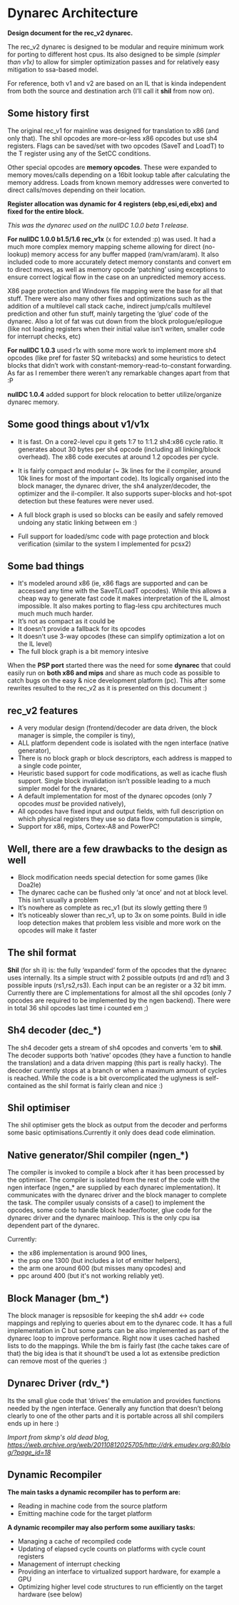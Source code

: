 Dynarec Architecture
===

**Design document for the rec_v2 dynarec.**

The rec_v2 dynarec is designed to be modular and require minimum work for porting to different host cpus. 
Its also designed to be simple _(simpler than v1x)_ to allow for simpler optimization passes and for relatively easy mitigation to ssa-based model. 

For reference, both v1 and v2 are based on an IL that is kinda independent from both the source and destination arch (I’ll call it **shil** from now on).

Some history first
---
The original rec_v1 for mainline was designed for translation to x86 (and only that). The shil opcodes are more-or-less x86 opcodes but use sh4 registers. 
Flags can be saved/set with two opcodes (SaveT and LoadT) to the T register using any of the SetCC conditions. 

Other special opcodes are **memory opcodes**. These were expanded to memory moves/calls depending on a 16bit lookup table after calculating the memory address. 
Loads from known memory addresses were converted to direct calls/moves depending on their location. 

**Register allocation was dynamic for 4 registers (ebp,esi,edi,ebx) and fixed for the entire block.**
  
_This was the dynarec used on the nullDC 1.0.0 beta 1 release._

**For nullDC 1.0.0 b1.5/1.6 rec_v1x** (x for extended :p) was used. It had a much more complex memory mapping scheme allowing for direct (no-lookup) memory access for 
any buffer mapped (ram/vram/aram). It also included code to more accurately detect memory constants and convert em to direct moves, 
as well as memory opcode ‘patching’ using exceptions to ensure correct logical flow in the case on an unpredicted memory access. 

X86 page protection and Windows file mapping were the base for all that stuff. There were also many other fixes and optimizations 
such as the addition of a multilevel call stack cache, indirect jump/calls multilevel prediction and other fun stuff, 
mainly targeting the ‘glue’ code of the dynarec. Also a lot of fat was cut down from the block prologue/epilogue 
(like not loading registers when their initial value isn’t writen, smaller code for interrupt checks, etc)

**For nullDC 1.0.3** used r1x with some more work to implement more sh4 opcodes (like pref for faster SQ writebacks) and some heuristics to detect blocks 
that didn’t work with constant-memory-read-to-constant forwarding. As far as I remember there weren’t any remarkable changes apart from that :P

**nullDC 1.0.4** added support for block relocation to better utilize/organize dynarec memory.

Some good things about v1/v1x
---

- It is fast. On a core2-level cpu it gets 1:7 to 1:1.2 sh4:x86 cycle ratio. 
	It generates about 30 bytes per sh4 opcode (including all linking/block overhead). 
	The x86 code executes at around 1.2 opcodes per cycle.

- It is fairly compact and modular (~ 3k lines for the il compiler, around 10k lines for most of the important code). 
Its logically organised into the block manager, the dynarec driver, the sh4 analyzer/decoder, the optimizer and the il-compiler. 
It also supports super-blocks and hot-spot detection but these features were never used.

- A full block graph is used so blocks can be easily and safely removed undoing any static linking between em :)
- Full support for loaded/smc code with page protection and block verification (similar to the system I implemented for pcsx2)

Some bad things
---
- It's modeled around x86 (ie, x86 flags are supported and can be accessed any time with the SaveT/LoadT opcodes). 
While this allows a cheap way to generate fast code it makes interpretation of the IL almost impossible. 
It also makes porting to flag-less cpu architectures much much much much harder.
- It’s not as compact as it could be
- It doesn’t provide a fallback for its opcodes
- It doesn’t use 3-way opcodes (these can simplify optimization a lot on the IL level)
- The full block graph is a bit memory intesive

When the **PSP port** started there was the need for some **dynarec** that could easily run on **both x86 and mips** and share as much code as possible 
to catch bugs on the easy & nice development platform (pc). This after some rewrites resulted to the rec_v2 as it is presented on this document :)

rec_v2 features
---
- A very modular design (frontend/decoder are data driven, the block manager is simple, the compiler is tiny),
- ALL platform dependent code is isolated with the ngen interface (native generator),
- There is no block graph or block descriptors, each address is mapped to a single code pointer,
- Heuristic based support for code modifications, as well as icache flush support. Single block invalidation isn’t possible leading to a much simpler model for the dynarec,
- A default implementation for most of the dynarec opcodes (only 7 opcodes _must_ be provided natively),
- All opcodes have fixed input and output fields, with full description on which physical registers they use so data flow computation is simple,
- Support for x86, mips, Cortex-A8 and PowerPC!

Well, there are a few drawbacks to the design as well
---
- Block modification needs special detection for some games (like Doa2le)
- The dynarec cache can be flushed only ‘at once’ and not at block level. This isn’t usually a problem
- It’s nowhere as complete as rec_v1 (but its slowly getting there !)
- It’s noticeably slower than rec_v1, up to 3x on some points. Build in idle loop detection makes that problem less visible and more work on the opcodes will make it faster

The shil format
---
**Shil** (for sh il) is: the fully ‘expanded’ form of the opcodes that the dynarec uses internally. 
Its a simple struct with 2 possible outputs (rd and rd1) and 3 possible inputs (rs1,rs2,rs3). 
Each input can be an register or a 32 bit imm. 
Currently there are C implementations for almost all the shil opcodes (only 7 opcodes are required to be implemented by the ngen backend). 
There were in total 36 shil opcodes last time i counted em ;)

Sh4 decoder (dec_*)
---
The sh4 decoder gets a stream of sh4 opcodes and converts 'em to **shil**. 
The decoder supports both ‘native’ opcodes (they have a function to handle the translation) and a data driven mapping (this part is really hacky). 
The decoder currently stops at a branch or when a maximum amount of cycles is reached. 
While the code is a bit overcomplicated the uglyness is self-contained as the shil format is fairly clean and nice :)

Shil optimiser
---
The shil optimiser gets the block as output from the decoder and performs some basic optimisations.Currently it only does dead code elimination.

Native generator/Shil compiler (ngen_*)
---
The compiler is invoked to compile a block after it has been processed by the optimiser. 
The compiler is isolated from the rest of the code with the ngen interface (ngen_* are supplied by each dynarec implementation). 
It communicates with the dynarec driver and the block manager to complete the task. 
The compiler usualy consists of a case() to implement the opcodes, some code to handle block header/footer, glue code for the dynarec driver and the dynarec mainloop. 
This is the only cpu isa dependent part of the dynarec.

Currently: 
- the x86 implementation is around 900 lines, 
- the psp one 1300 (but includes a lot of emitter helpers),
- the arm one around 600 (but misses many opcodes) and 
- ppc around 400 (but it's not working reliably yet).

Block Manager (bm_*)
---
The block manager is repsosible for keeping the sh4 addr <-> code mappings and replying to queries about em to the dynarec code. 
It has a full implementation in C but some parts can be also implemented as part of the dynarec loop to improve performance. 
Right now it uses cached hashed lists to do the mappings. 
While the bm is fairly fast (the cache takes care of that) the big idea is that it shound’t be used a lot as extensibe prediction can remove most of the queries :)

Dynarec Driver (rdv_*)
---
Its the small glue code that ‘drives’ the emulation and provides functions needed by the ngen interface. 
Generally any function that doesn’t belong clearly to one of the other parts and it is portable across all shil compilers ends up in here :)


_Import from skmp's old dead blog, https://web.archive.org/web/20110812025705/http://drk.emudev.org:80/blog/?page_id=18_


Dynamic Recompiler
---

**The main tasks a dynamic recompiler has to perform are:**

- Reading in machine code from the source platform
- Emitting machine code for the target platform

**A dynamic recompiler may also perform some auxiliary tasks:**

- Managing a cache of recompiled code
- Updating of elapsed cycle counts on platforms with cycle count registers
- Management of interrupt checking
- Providing an interface to virtualized support hardware, for example a GPU
- Optimizing higher level code structures to run efficiently on the target hardware (see below)
